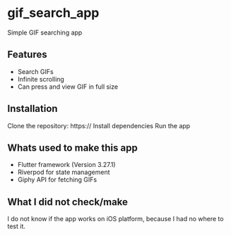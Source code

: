 # gif_search_app

Simple GIF searching app

## Features

- Search GIFs
- Infinite scrolling
- Can press and view GIF in full size

## Installation

Clone the repository: https://
Install dependencies
Run the app

## Whats used to make this app

- Flutter framework (Version 3.27.1)
- Riverpod for state management
- Giphy API for fetching GIFs

## What I did not check/make

I do not know if the app works on iOS platform, because I had no where to test it.
